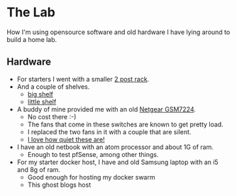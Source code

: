 # The Lab

How I'm using opensource software and old hardware I have lying around to build a home lab.

## Hardware
* For starters I went with a smaller [2 post rack](https://www.amazon.com/gp/product/B001U14MO8/ref=oh_aui_detailpage_o04_s00?ie=UTF8&psc=1).
* And a couple of shelves.
    * [big shelf](https://www.amazon.com/gp/product/B008X3JHJQ/ref=oh_aui_detailpage_o04_s00?ie=UTF8&psc=1)
    * [little shelf](https://www.amazon.com/gp/product/B0007OGTGS/ref=oh_aui_detailpage_o04_s00?ie=UTF8&psc=1)
* A buddy of mine provided me with an old [Netgear GSM7224](https://www.bhphotovideo.com/bnh/controller/home?A=details&O=&Q=&ap=y&c3api=1876%2C%7Bcreative%7D%2C%7Bkeyword%7D&gclid=CjwKCAiA-KzSBRAnEiwAkmQ156sc9yRyjPawO03RkGJP5Mox2vjJ0LNid2VP0uML2dMgHhSkvzj4iBoCcHwQAvD_BwE&is=REG&m=Y&sku=688085).
    * No cost there :-)
    * The fans that come in these switches are known to get pretty load.
    * I replaced the two fans in it with a couple that are silent.
    * [I love how quiet these are!](https://www.amazon.com/gp/product/B009NQLT0M/ref=oh_aui_detailpage_o07_s01?ie=UTF8&psc=1)
* I have an old netbook with an atom processor and about 1G of ram.
    * Enough to test pfSense, among other things.
* For my starter docker host, I have and old Samsung laptop with an i5 and 8g of ram.
    * Good enough for hosting my docker swarm
    * This ghost blogs host

